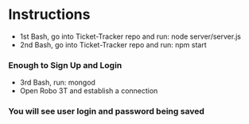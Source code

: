 # Instructions

* 1st Bash, go into Ticket-Tracker repo and run: node server/server.js
* 2nd Bash, go into Ticket-Tracker repo and run: npm start
### Enough to Sign Up and Login


* 3rd Bash, run: mongod
* Open Robo 3T and establish a connection
### You will see user login and password being saved